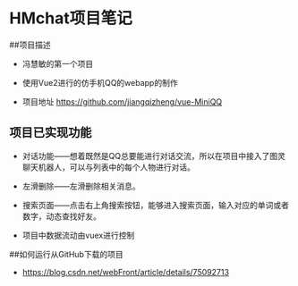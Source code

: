 # HMchat项目笔记

##项目描述

* 冯慧敏的第一个项目

* 使用Vue2进行的仿手机QQ的webapp的制作

* 项目地址 https://github.com/jiangqizheng/vue-MiniQQ

## 项目已实现功能

* 对话功能——想着既然是QQ总要能进行对话交流，所以在项目中接入了图灵聊天机器人，可以与列表中的每个人物进行对话。

* 左滑删除——左滑删除相关消息。

* 搜索页面——点击右上角搜索按钮，能够进入搜索页面，输入对应的单词或者数字，动态查找好友。

* 项目中数据流动由vuex进行控制

##如何运行从GitHub下载的项目

* https://blog.csdn.net/webFront/article/details/75092713